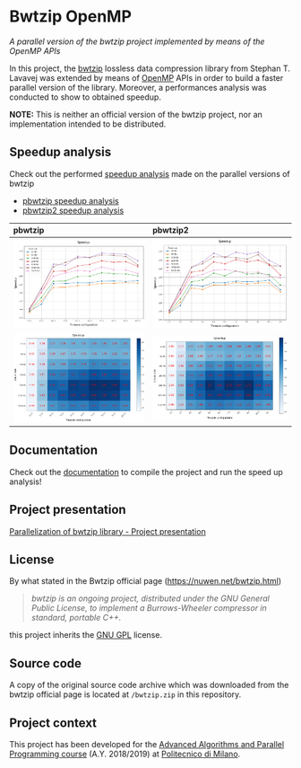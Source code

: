 # Bwtzip OpenMP
*A parallel version of the bwtzip project implemented by means of the OpenMP APIs*

In this project, the [bwtzip] lossless data compression library from Stephan T. Lavavej was extended by means of [OpenMP] APIs in order to build a faster parallel version of the library.
Moreover, a performances analysis was conducted to show to obtained speedup.

**NOTE:** This is neither an official version of the bwtzip project, nor an implementation intended to be distributed.

## Speedup analysis

Check out the performed [speedup analysis](doc/speedup_analysis) made on the parallel versions of bwtzip

- [pbwtzip speedup analysis](doc/speedup_analysis/pbwtzip_speedup_analysis.ipynb)
- [pbwtzip2 speedup analysis](doc/speedup_analysis/pbwtzip2_speedup_analysis.ipynb)


| pbwtzip | pbwtzip2 |  
|:--------|:---------|
| ![pbwtzip speedup line chart](doc/speedup_analysis/images/pbwtzip_speedup_linechart.png) | ![pbwtzip2 speedup linechart](doc/speedup_analysis/images/pbwtzip2_speedup_linechart.png) |
| ![pbwtzip speedup heatmap](doc/speedup_analysis/images/pbwtzip_speedup_heatmap.png) | ![pbwtzip2 speedup heatmap](doc/speedup_analysis/images/pbwtzip2_speedup_heatmap.png) |


## Documentation

Check out the [documentation](doc) to compile the project and run the speed up analysis!


## Project presentation

[Parallelization of bwtzip library - Project presentation]

## License

By what stated in the Bwtzip official page (<https://nuwen.net/bwtzip.html>)

> *bwtzip is an ongoing project, distributed under the GNU General Public License, to implement a Burrows-Wheeler compressor in standard, portable C++.*

this project inherits the [GNU GPL] license.

## Source code

A copy of the original source code archive which was downloaded from the bwtzip official page is located at `/bwtzip.zip` in this repository.

## Project context

This project has been developed for the [Advanced Algorithms and Parallel Programming course]
(A.Y. 2018/2019) at [Politecnico di Milano].


[bwtzip]: https://nuwen.net/bwtzip.html
[OpenMP]: https://www.openmp.org/
[Parallelization of bwtzip library - Project presentation]: https://docs.google.com/presentation/d/1_zPcOxDOrXDXwXZpeZrBO4OpaLsV2oqjUgEMrGyh-ko
[GNU GPL]: LICENSE
[Advanced Algorithms and Parallel Programming course]: https://www4.ceda.polimi.it/manifesti/manifesti/controller/ManifestoPublic.do?EVN_DETTAGLIO_RIGA_MANIFESTO=EVENTO&c_insegn=095946&aa=2017&k_cf=225&k_corso_la=481&ac_ins=0&k_indir=T2A&lang=EN&tipoCorso=ALL_TIPO_CORSO&semestre=2&codDescr=095946&idGruppo=3589&idRiga=216915&jaf_currentWFID=main
[Politecnico di Milano]: https://www.polimi.it

